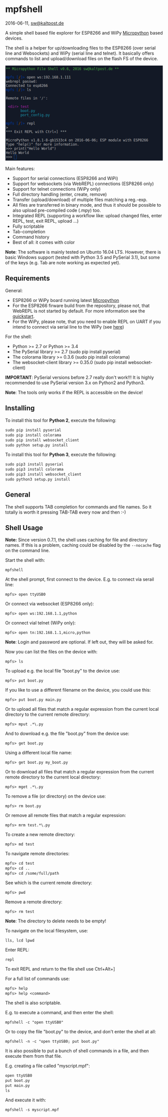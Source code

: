 # mpfshell
2016-06-11, sw@kaltpost.de

A simple shell based file explorer for ESP8266 and WiPy 
[Micropython](https://github.com/micropython/micropython) based devices.

The shell is a helper for up/downloading files to the ESP8266 (over serial line and Websockets) 
and WiPy (serial line and telnet). It basically offers commands to list and upload/download 
files on the flash FS of the device.

![mpfshell](./doc/screenshot.png)

Main features:

* Support for serial connections (ESP8266 and WiPi)
* Support for websockets (via WebREPL) connections (ESP8266 only)
* Support for telnet connections (WiPy only)
* Full directory handling (enter, create, remove)
* Transfer (upload/download) of multiple files matching a reg.-exp.
* All files are transferred in binary mode, and thus it should be 
  possible to also upload pre-compiled code (.mpy) too.
* Integrated REPL (supporting a workflow like: upload changed files, enter REPL, test, exit REPL, upload ...)
* Fully scriptable
* Tab-completion
* Command history
* Best of all: it comes with color


__Note__: The software is mainly tested on Ubunto 16.04 LTS. However, there is basic Windows support
(tested with Python 3.5 and PySerial 3.1), but some of the keys (e.g. Tab are note working as 
expected yet).

## Requirements

General:

* ESP8266 or WiPy board running latest [Micropython](https://github.com/micropython/micropython)
* For the ESP8266 firware build from the repository, please not, that WebREPL is not started
  by default. For more information see the [quickstart](http://micropython.org/resources/docs/en/latest/esp8266/esp8266/quickref.html#webrepl-web-browser-interactive-prompt).
* For the WiPy, please note, that you need to enable REPL on UART if you intend to connect
  via serial line to the WiPy (see [here](http://micropython.org/resources/docs/en/latest/wipy/wipy/tutorial/repl.html))

For the shell:

* Python >= 2.7 or Python >= 3.4
* The PySerial library >= 2.7 (sudo pip install pyserial)
* The colorama library >= 0.3.6 (sudo pip install colorama)
* The websocket-client library >= 0.35.0 (sudo pip install websocket-client)

__IMPORTANT__: PySerial versions before 2.7 really don't work!!! It is highly
recommended to use PySerial version 3.x on Python2 and Python3.
 
__Note__: The tools only works if the REPL is accessible on the device!

## Installing

To install this tool for __Python 2__, execute the following:

	sudo pip install pyserial
    sudo pip install colorama
    sudo pip install websocket_client
    sudo python setup.py install

To install this tool for __Python 3__, execute the following:

	sudo pip3 install pyserial
    sudo pip3 install colorama
    sudo pip3 install websocket_client
    sudo python3 setup.py install

## General

The shell supports TAB completion for commands and file names.
So it totally is worth it pressing TAB-TAB every now and then :-)
    
## Shell Usage

__Note:__ Since version 0.7.1, the shell uses caching for file and
directory names. If this is a problem, caching could be disabled by
the `--nocache` flag on the command line.

Start the shell with:

    mpfshell

At the shell prompt, first connect to the device. E.g. to connect 
via serail line:

    mpfs> open ttyUSB0
    
Or connect via websocket (ESP8266 only):

    mpfs> open ws:192.168.1.1,python
    
Or connect vial telnet (WiPy only):

    mpfs> open tn:192.168.1.1,micro,python
    
__Note__: Login and password are optional. If left out, they will be asked for. 

Now you can list the files on the device with:

    mpfs> ls

To upload e.g. the local file "boot.py" to the device use:

    mpfs> put boot.py

If you like to use a different filename on the device, you could use this:

    mpfs> put boot.py main.py

Or to upload all files that match a regular expression from the 
current local directory to the current remote directory:

    mpfs> mput .*\.py

And to download e.g. the file "boot.py" from the device use:

    mpfs> get boot.py
    
Using a different local file name:

    mpfs> get boot.py my_boot.py

Or to download all files that match a regular expression from the 
current remote directory to the current local directory:

    mpfs> mget .*\.py

To remove a file (or directory) on the device use:

    mpfs> rm boot.py

Or remove all remote files that match a regular expression:

    mpfs> mrm test.*\.py

To create a new remote directory:

    mpfs> md test

To navigate remote directories:

    mpfs> cd test
    mpfs> cd ..
    mpfs> cd /some/full/path
    
See which is the current remote directory:

    mpfs> pwd

Remove a remote directory:

    mpfs> rm test
    
__Note__: The directory to delete needs to be empty!

To navigate on the local filesystem, use:

    lls, lcd lpwd

Enter REPL:

    repl
    
To exit REPL and return to the file shell use Ctrl+Alt+] 

For a full list of commands use:

    mpfs> help
    mpfs> help <command>

The shell is also scriptable.

E.g. to execute a command, and then enter the shell:

    mpfshell -c "open ttyUSB0"
    
Or to copy the file "boot.py" to the device, and don't enter the shell at all:

    mpfshell -n -c "open ttyUSB0; put boot.py"

It is also possible to put a bunch of shell commands in a file, and then execute
them from that file.
 
E.g. creating a file called "myscript.mpf":

    open ttyUSB0 
    put boot.py
    put main.py
    ls
    
And execute it with:

    mpfshell -s myscript.mpf    
